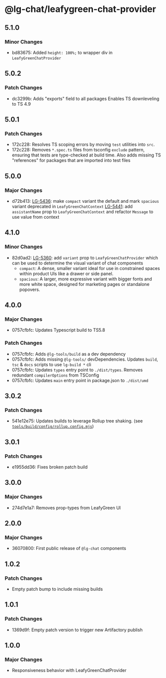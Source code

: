 # @lg-chat/leafygreen-chat-provider

## 5.1.0

### Minor Changes

- bd83675: Added `height: 100%;` to wrapper div in `LeafyGreenChatProvider`

## 5.0.2

### Patch Changes

- dc3299b: Adds "exports" field to all packages
  Enables TS downleveling to TS 4.9

## 5.0.1

### Patch Changes

- 172c228: Resolves TS scoping errors by moving `test` utilities into `src`.
- 172c228: Removes `*.spec.ts` files from tsconfig `exclude` pattern, ensuring that tests are type-checked at build time.
  Also adds missing TS "references" for packages that are imported into test files

## 5.0.0

### Major Changes

- d72b413: [LG-5436](https://jira.mongodb.org/browse/LG-5436): make `compact` variant the default and mark `spacious` variant deprecated in `LeafyGreenChatContext`
  [LG-5441](https://jira.mongodb.org/browse/LG-5441): add `assistantName` prop to `LeafyGreenChatContext` and refactor `Message` to use value from context

## 4.1.0

### Minor Changes

- 82d0ad2: [LG-5360](https://jira.mongodb.org/browse/LG-5360): add `variant` prop to `LeafyGreenChatProvider` which can be used to determine the visual variant of chat components
  - `compact`: A dense, smaller variant ideal for use in constrained spaces within product UIs like a drawer or side panel.
  - `spacious`: A larger, more expressive variant with bigger fonts and more white space, designed for marketing pages or standalone popovers.

## 4.0.0

### Major Changes

- 0757cfbfc: Updates Typescript build to TS5.8

### Patch Changes

- 0757cfbfc: Adds `@lg-tools/build` as a dev dependency
- 0757cfbfc: Adds missing `@lg-tools/` devDependencies.
  Updates `build`, `tsc` & `docs` scripts to use `lg-build *` cli
- 0757cfbfc: Updates `types` entry point to `./dist/types`.
  Removes redundant `compilerOptions` from TSConfig
- 0757cfbfc: Updates `main` entry point in package.json to `./dist/umd`

## 3.0.2

### Patch Changes

- 541e12e75: Updates builds to leverage Rollup tree shaking. (see [`tools/build/config/rollup.config.mjs`](https://github.com/mongodb/leafygreen-ui/blob/main/tools/build/config/rollup.config.mjs))

## 3.0.1

### Patch Changes

- e1955dd36: Fixes broken patch build

## 3.0.0

### Major Changes

- 274d7e1a7: Removes prop-types from LeafyGreen UI

## 2.0.0

### Major Changes

- 36070800: First public release of `@lg-chat` components

## 1.0.2

### Patch Changes

- Empty patch bump to include missing builds

## 1.0.1

### Patch Changes

- 1369d9f: Empty patch version to trigger new Artifactory publish

## 1.0.0

### Major Changes

- Responsiveness behavior with LeafyGreenChatProvider
